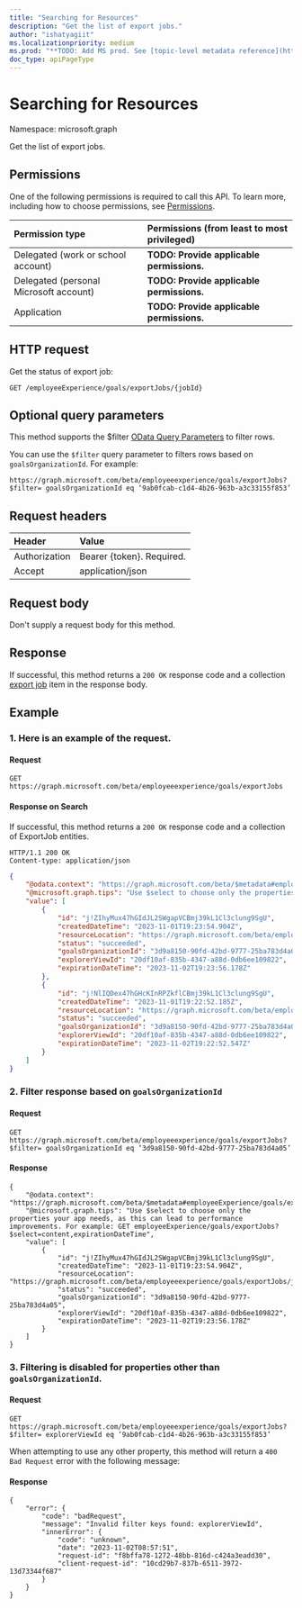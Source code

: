 ```yaml
---
title: "Searching for Resources"
description: "Get the list of export jobs."
author: "ishatyagiit"
ms.localizationpriority: medium
ms.prod: "**TODO: Add MS prod. See [topic-level metadata reference](https://aka.ms/msgo?pagePath=Document-APIs/Guidelines/Metadata)**"
doc_type: apiPageType
---
```


# Searching for Resources

Namespace: microsoft.graph

Get the list of export jobs.

## Permissions
One of the following permissions is required to call this API. To learn more, including how to choose permissions, see [Permissions](/graph/permissions-reference).

|Permission type|Permissions (from least to most privileged)|
|:---|:---|
|Delegated (work or school account)|**TODO: Provide applicable permissions.**|
|Delegated (personal Microsoft account)|**TODO: Provide applicable permissions.**|
|Application|**TODO: Provide applicable permissions.**|

## HTTP request
Get the status of export job:

```http
GET /employeeExperience/goals/exportJobs/{jobId}
```

## Optional query parameters
This method supports the $filter [OData Query Parameters](/graph/query-parameters) to filter rows.

You can use the `$filter` query parameter to filters rows based on `goalsOrganizationId`. For example:
```text
https://graph.microsoft.com/beta/employeeexperience/goals/exportJobs?$filter= goalsOrganizationId eq ‘9ab0fcab-c1d4-4b26-963b-a3c33155f853’ 
```


## Request headers
| Header       |  Value|
|:-------------|:------|
| Authorization  | Bearer {token}. Required.|
| Accept  | application/json|

## Request body
Don't supply a request body for this method.

## Response

If successful, this method returns a `200 OK` response code and a collection [export job](../resources/viva-goals-export-job.md) item in the response body. 

## Example
### 1. Here is an example of the request.
#### Request

```text
GET https://graph.microsoft.com/beta/employeeexperience/goals/exportJobs 
```

#### Response on Search
If successful, this method returns a `200 OK` response code and a collection of ExportJob entities.

```text
HTTP/1.1 200 OK 
Content-type: application/json
```

```json
{
    "@odata.context": "https://graph.microsoft.com/beta/$metadata#employeeExperience/goals/exportJobs",
    "@microsoft.graph.tips": "Use $select to choose only the properties your app needs, as this can lead to performance improvements. For example: GET employeeExperience/goals/exportJobs?$select=content,expirationDateTime",
    "value": [
        {
            "id": "j!ZIhyMux47hGIdJL2SWgapVCBmj39kL1Cl3clung9SgU",
            "createdDateTime": "2023-11-01T19:23:54.904Z",
            "resourceLocation": "https://graph.microsoft.com/beta/employeeexperience/goals/exportJobs/j!ZIhyMux47hGIdJL2SWgapVCBmj39kL1Cl3clung9SgU/content",
            "status": "succeeded",
            "goalsOrganizationId": "3d9a8150-90fd-42bd-9777-25ba783d4a02",
            "explorerViewId": "20df10af-835b-4347-a88d-0db6ee109822",
            "expirationDateTime": "2023-11-02T19:23:56.178Z"
        },
        {
            "id": "j!NlIQDex47hGHcKInRPZkflCBmj39kL1Cl3clung9SgU",
            "createdDateTime": "2023-11-01T19:22:52.185Z",
            "resourceLocation": "https://graph.microsoft.com/beta/employeeexperience/goals/exportJobs/j!NlIQDex47hGHcKInRPZkflCBmj39kL1Cl3clung9SgU/content",
            "status": "succeeded",
            "goalsOrganizationId": "3d9a8150-90fd-42bd-9777-25ba783d4a01",
            "explorerViewId": "20df10af-835b-4347-a88d-0db6ee109822",
            "expirationDateTime": "2023-11-02T19:22:52.547Z"
        }
    ]
}
```
### 2. Filter response based on `goalsOrganizationId`
#### Request
```text
GET https://graph.microsoft.com/beta/employeeexperience/goals/exportJobs?$filter= goalsOrganizationId eq ‘3d9a8150-90fd-42bd-9777-25ba783d4a05’ 
```

#### Response
```
{
    "@odata.context": "https://graph.microsoft.com/beta/$metadata#employeeExperience/goals/exportJobs",
    "@microsoft.graph.tips": "Use $select to choose only the properties your app needs, as this can lead to performance improvements. For example: GET employeeExperience/goals/exportJobs?$select=content,expirationDateTime",
    "value": [
        {
            "id": "j!ZIhyMux47hGIdJL2SWgapVCBmj39kL1Cl3clung9SgU",
            "createdDateTime": "2023-11-01T19:23:54.904Z",
            "resourceLocation": "https://graph.microsoft.com/beta/employeeexperience/goals/exportJobs/j!ZIhyMux47hGIdJL2SWgapVCBmj39kL1Cl3clung9SgU/content",
            "status": "succeeded",
            "goalsOrganizationId": "3d9a8150-90fd-42bd-9777-25ba783d4a05",
            "explorerViewId": "20df10af-835b-4347-a88d-0db6ee109822",
            "expirationDateTime": "2023-11-02T19:23:56.178Z"
        }
    ]
}
```

### 3. Filtering is disabled for properties other than `goalsOrganizationId`. 
#### Request
```text
GET https://graph.microsoft.com/beta/employeeexperience/goals/exportJobs?$filter= explorerViewId eq ‘9ab0fcab-c1d4-4b26-963b-a3c33155f853’ 
```
When attempting to use any other property, this method will return a `400 Bad Request` error with the following message:
#### Response
```
{
    "error": {
        "code": "badRequest",
        "message": "Invalid filter keys found: explorerViewId",
        "innerError": {
            "code": "unknown",
            "date": "2023-11-02T08:57:51",
            "request-id": "f8bffa78-1272-48bb-816d-c424a3eadd30",
            "client-request-id": "10cd29b7-837b-6511-3972-13d73344f687"
        }
    }
}
```
